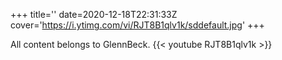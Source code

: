 +++
title=''
date=2020-12-18T22:31:33Z
cover='https://i.ytimg.com/vi/RJT8B1qlv1k/sddefault.jpg'
+++

All content belongs to GlennBeck.
{{< youtube RJT8B1qlv1k >}}
